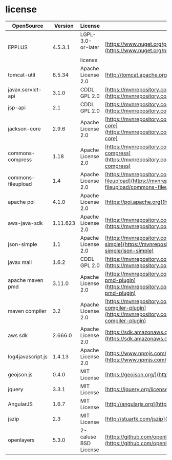 # license

| OpenSource | Version | License | URL |
|  ----- | --- | ------- | ------ |
| EPPLUS | 4.5.3.1 | LGPL-3.0-or-later<br><br>license | [https://www.nuget.org/packages/EPPlus/4.5.3.1](https://www.nuget.org/packages/EPPlus/4.5.3.1) |
| tomcat-util | 8.5.34 | Apache License 2.0 | [http://tomcat.apache.org](http://tomcat.apache.org/) |
| javax.servlet-api | 3.1.0 | CDDL GPL 2.0 | [https://mvnrepository.com/artifact/javax.servlet/javax.servlet-api](https://mvnrepository.com/artifact/javax.servlet/javax.servlet-api) |
| jsp-api | 2.1 | CDDL GPL 2.0 | [https://mvnrepository.com/artifact/javax.servlet/jsp-api](https://mvnrepository.com/artifact/javax.servlet/jsp-api) |
| jackson-core | 2.9.6 | Apache License 2.0 | [https://mvnrepository.com/artifact/com.fasterxml.jackson.core/jackson-core](https://mvnrepository.com/artifact/com.fasterxml.jackson.core/jackson-core) |
| commons-compress | 1.18 | Apache License 2.0 | [https://mvnrepository.com/artifact/org.apache.commons/commons-compress](https://mvnrepository.com/artifact/org.apache.commons/commons-compress) |
| commons-fileupload | 1.4 | Apache License 2.0 | [https://mvnrepository.com/artifact/commons-fileupload/commons-fileupload](https://mvnrepository.com/artifact/commons-fileupload/commons-fileupload) |
| apache poi | 4.1.0 | Apache License 2.0 | [https://poi.apache.org](https://poi.apache.org/) |
| aws-java-sdk | 1.11.623 | Apache License 2.0 | [https://mvnrepository.com/artifact/com.amazonaws/aws-java-sdk](https://mvnrepository.com/artifact/com.amazonaws/aws-java-sdk) |
| json-simple | 1.1 | Apache License 2.0 | [https://mvnrepository.com/artifact/com.googlecode.json-simple/json-simple](https://mvnrepository.com/artifact/com.googlecode.json-simple/json-simple) |
| javax mail | 1.6.2 | CDDL GPL 2.0 | [https://mvnrepository.com/artifact/com.sun.mail/javax.mail](https://mvnrepository.com/artifact/com.sun.mail/javax.mail) |
| apache maven pmd | 3.11.0 | Apache License 2.0 | [https://mvnrepository.com/artifact/org.apache.maven.plugins/maven-pmd-plugin](https://mvnrepository.com/artifact/org.apache.maven.plugins/maven-pmd-plugin) |
| maven compiler | 3.2 | Apache License 2.0 | [https://mvnrepository.com/artifact/org.apache.maven.plugins/maven-compiler-plugin](https://mvnrepository.com/artifact/org.apache.maven.plugins/maven-compiler-plugin) |
| aws sdk | 2.666.0 | Apache License 2.0 | [https://sdk.amazonaws.com/js/BUNDLE_LICENSE.txt](https://sdk.amazonaws.com/js/BUNDLE_LICENSE.txt) |
| log4javascript.js | 1.4.13 | Apache License 2.0 | [https://www.npmjs.com/package/log4javascript](https://www.npmjs.com/package/log4javascript) |
| geojson.js | 0.4.0 | MIT License | [https://geojson.org/](https://geojson.org/) |
| jquery | 3.3.1 | MIT License | [https://jquery.org/license/](https://jquery.org/license/) |
| AngularJS | 1.6.7 | MIT License | [http://angularjs.org](http://angularjs.org/) |
| jszip | 2.3 | MIT License | [http://stuartk.com/jszip](http://stuartk.com/jszip) |
| openlayers | 5.3.0 | 2-caluse BSD License | [https://github.com/openlayers/openlayers/releases/tag/v5.3.0](https://github.com/openlayers/openlayers/releases/tag/v5.3.0) |
